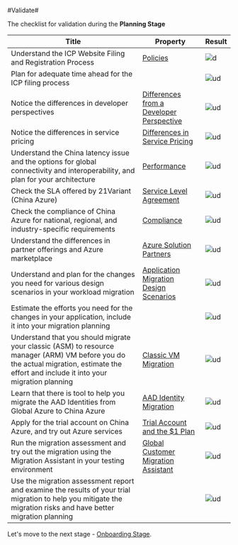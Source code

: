 #Validate#

The checklist for validation during the **Planning Stage**

Title | Property | Result
------------ | ------------ | ------------
Understand the ICP Website Filing and Registration Process | [Policies](https://github.com/Azure/AzureGlobalConnectionCenter/blob/master/PlayBook/Planning/Guidance/Policies.md) | ![d](https://mncplaybook.azurewebsites.net/Content/Images/check.png)
Plan for adequate time ahead for the ICP filing process |  | ![ud](https://mncplaybook.azurewebsites.net/Content/Images/uncheck.png)
Notice the differences in developer perspectives | [Differences from a Developer Perspective](https://github.com/Azure/AzureGlobalConnectionCenter/blob/master/PlayBook/Planning/Guidance/Parity/Parity.md) | ![ud](https://mncplaybook.azurewebsites.net/Content/Images/uncheck.png)
Notice the differences in service pricing | [Differences in Service Pricing](https://github.com/Azure/AzureGlobalConnectionCenter/blob/master/PlayBook/Planning/Guidance/Parity/Parity.md) | ![ud](https://mncplaybook.azurewebsites.net/Content/Images/uncheck.png)
Understand the China latency issue and the options for global connectivity and interoperability, and plan for your architecture | [Performance](https://github.com/Azure/AzureGlobalConnectionCenter/blob/master/PlayBook/Planning/Guidance/Performance.md) | ![ud](https://mncplaybook.azurewebsites.net/Content/Images/uncheck.png)
Check the SLA offered by 21Variant (China Azure) | [Service Level Agreement](https://github.com/Azure/AzureGlobalConnectionCenter/blob/master/PlayBook/Planning/Guidance/Partners.md) | ![ud](https://mncplaybook.azurewebsites.net/Content/Images/uncheck.png)
Check the compliance of China Azure for national, regional, and industry-specific requirements | [Compliance](https://github.com/Azure/AzureGlobalConnectionCenter/blob/master/PlayBook/Planning/Guidance/Partners.md) | ![ud](https://mncplaybook.azurewebsites.net/Content/Images/uncheck.png)
Understand the differences in partner offerings and Azure marketplace | [Azure Solution Partners](https://github.com/Azure/AzureGlobalConnectionCenter/blob/master/PlayBook/Planning/Guidance/Partners.md) | ![ud](https://mncplaybook.azurewebsites.net/Content/Images/uncheck.png)
Understand and plan for the changes you need for various design scenarios in your workload migration | [Application Migration Design Scenarios](https://github.com/Azure/AzureGlobalConnectionCenter/blob/master/PlayBook/Planning/Guidance/Parity/Application%20Migration%20Design%20Scenarios.md) | ![ud](https://mncplaybook.azurewebsites.net/Content/Images/uncheck.png)
Estimate the efforts you need for the changes in your application, include it into your migration planning |  | ![ud](https://mncplaybook.azurewebsites.net/Content/Images/uncheck.png)
Understand that you should migrate your classic (ASM) to resource manager (ARM) VM before you do the actual migration, estimate the effort and include it into your migration planning | [Classic VM Migration](https://github.com/Azure/AzureGlobalConnectionCenter/blob/master/PlayBook/Migration%20Assistant/Other%20Migration%20Tools.md) | ![ud](https://mncplaybook.azurewebsites.net/Content/Images/uncheck.png)
Learn that there is tool to help you migrate the AAD Identities from Global Azure to China Azure | [AAD Identity Migration](https://github.com/Azure/AzureGlobalConnectionCenter/blob/master/PlayBook/Migration%20Assistant/Other%20Migration%20Tools.md) | ![ud](https://mncplaybook.azurewebsites.net/Content/Images/uncheck.png)
Apply for the trial account on China Azure, and try out Azure services | [Trial Account and the $1 Plan](https://github.com/Azure/AzureGlobalConnectionCenter/blob/master/PlayBook/Planning/Guidance/Partners.md) | ![ud](https://mncplaybook.azurewebsites.net/Content/Images/uncheck.png)
Run the migration assessment and try out the migration using the Migration Assistant in your testing environment | [Global Customer Migration Assistant](https://github.com/Azure/AzureGlobalConnectionCenter/blob/master/PlayBook/Migration%20Assistant/Migration%20Assistant.md) | ![ud](https://mncplaybook.azurewebsites.net/Content/Images/uncheck.png)
Use the migration assessment report and examine the results of your trial migration to help you mitigate the migration risks and have better migration planning |  | ![ud](https://mncplaybook.azurewebsites.net/Content/Images/uncheck.png)

Let's move to the next stage - [Onboarding Stage](https://github.com/Azure/AzureGlobalConnectionCenter/edit/master/PlayBook/Onboarding/Validate.md).

 
